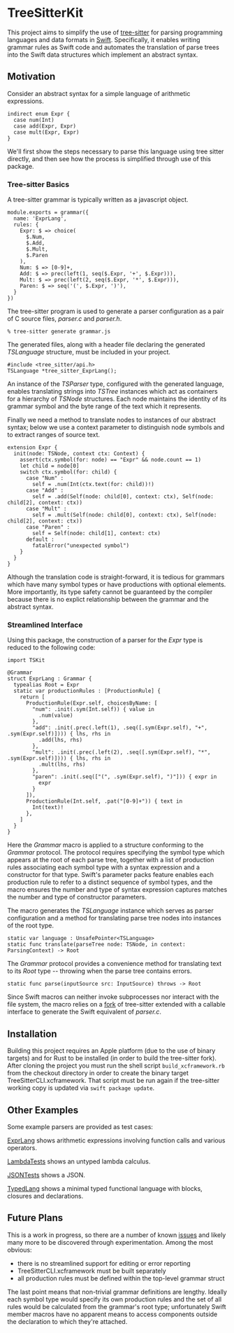 # TreeSitterKit

This project aims to simplify the use of [tree-sitter](https://tree-sitter.github.io/tree-sitter/) for parsing  programming languages and data formats in [Swift](https://swift.org).
Specifically, it enables writing grammar rules as Swift code and automates the translation of parse trees into the Swift data structures which implement an abstract syntax.


## Motivation

Consider an abstract syntax for a simple language of arithmetic expressions.

  ```
  indirect enum Expr {
    case num(Int)
    case add(Expr, Expr)
    case mult(Expr, Expr)
  }
  ```

We'll first show the steps necessary to parse this language using tree sitter directly, and then see how the process is simplified through use of this package.


### Tree-sitter Basics

A tree-sitter grammar is typically written as a javascript object.

  ```
  module.exports = grammar({
    name: 'ExprLang',
    rules: {
      Expr: $ => choice(
        $.Num,
        $.Add,
        $.Mult,
        $.Paren
      ),
      Num: $ => [0-9]+,
      Add: $ => prec(left(1, seq($.Expr, '+', $.Expr))),
      Mult: $ => prec(left(2, seq($.Expr, '*', $.Expr))),
      Paren: $ => seq('(', $.Expr, ')'),
    }
  })
  ```

The tree-sitter program is used to generate a parser configuration as a pair of C source files, *parser.c* and *parser.h*.

  ```
  % tree-sitter generate grammar.js
  ```

The generated files, along with a header file declaring the generated *TSLanguage* structure, must be included in your project.

  ```
  #include <tree_sitter/api.h>
  TSLanguage *tree_sitter_ExprLang();
  ```

An instance of the *TSParser* type, configured with the generated language, enables translating strings into *TSTree* instances which act as containers for a hierarchy of *TSNode* structures.
Each node maintains the identity of its grammar symbol and the byte range of the text which it represents.

Finally we need a method to translate nodes to instances of our abstract syntax; below we use a context parameter to distinguish node symbols and to extract ranges of source text.

  ```
  extension Expr {
    init(node: TSNode, context ctx: Context) {
      assert(ctx.symbol(for: node) == "Expr" && node.count == 1)
      let child = node[0]
      switch ctx.symbol(for: child) {
        case "Num" :
          self = .num(Int(ctx.text(for: child))!)
        case "Add" :
          self = .add(Self(node: child[0], context: ctx), Self(node: child[2], context: ctx))
        case "Mult" :
          self = .mult(Self(node: child[0], context: ctx), Self(node: child[2], context: ctx))
        case "Paren" :
          self = Self(node: child[1], context: ctx)
        default :
          fatalError("unexpected symbol")
      }
    }
  }
  ```

Although the translation code is straight-forward, it is tedious for grammars which have many symbol types or have productions with optional elements.
More importantly, its type safety cannot be guaranteed by the compiler because there is no explict relationship between the grammar and the abstract syntax.

### Streamlined Interface

Using this package, the construction of a parser for the *Expr* type is reduced to the following code:

  ```
  import TSKit

  @Grammar
  struct ExprLang : Grammar {
    typealias Root = Expr
    static var productionRules : [ProductionRule] {
      return [
        ProductionRule(Expr.self, choicesByName: [
          "num": .init(.sym(Int.self)) { value in
            .num(value)
          },
          "add": .init(.prec(.left(1), .seq([.sym(Expr.self), "+", .sym(Expr.self)]))) { lhs, rhs in
            .add(lhs, rhs)
          },
          "mult": .init(.prec(.left(2), .seq([.sym(Expr.self), "*", .sym(Expr.self)]))) { lhs, rhs in
            .mult(lhs, rhs)
          },
          "paren": .init(.seq(["(", .sym(Expr.self), ")"])) { expr in
            expr
          }
        ]),
        ProductionRule(Int.self, .pat("[0-9]+")) { text in
          Int(text)!
        },
      ]
    }
  }
  ```

Here the *Grammar* macro is applied to a structure conforming to the *Grammar* protocol.
The protocol requires specifying the symbol type which appears at the root of each parse tree, together with a list of production rules associating each symbol type with a syntax expression and a constructor for that type.
Swift's parameter packs feature enables each production rule to refer to a distinct sequence of symbol types, and the macro ensures the number and type of syntax expression captures matches the number and type of constructor parameters. 

The macro generates the *TSLanguage* instance which serves as parser configuration and a method for translating parse tree nodes into instances of the root type.

  ```
  static var language : UnsafePointer<TSLanguage>
  static func translate(parseTree node: TSNode, in context: ParsingContext) -> Root
  ```
  
The *Grammar* protocol provides a convenience method for translating text to its *Root* type -- throwing when the parse tree contains errors.

  ```
  static func parse(inputSource src: InputSource) throws -> Root
  ```

Since Swift macros can neither invoke subprocesses nor interact with the file system, the macro relies on a [fork](https://github.com/daspoon/tree-sitter) of tree-sitter extended with a callable interface to generate the Swift equivalent of *parser.c*.


## Installation

Building this project requires an Apple platform (due to the use of binary targets) and for Rust to be installed (in order to build the tree-sitter fork).
After cloning the project you must run the shell script `build_xcframework.rb` from the checkout directory in order to create the binary target TreeSitterCLI.xcframework.
That script must be run again if the tree-sitter working copy is updated via `swift package update`.


## Other Examples

Some example parsers are provided as test cases:

  [ExprLang](https://github.com/daspoon/tree-sitter-kit/blob/main/Tests/ExprLang/ExprLang.swift) shows arithmetic expressions involving function calls and various operators.
  
  [LambdaTests](https://github.com/daspoon/tree-sitter-kit/blob/main/Tests/TSKit/LambdaTests.swift) shows an untyped lambda calculus.
  
  [JSONTests](https://github.com/daspoon/tree-sitter-kit/blob/main/Tests/TSKit/JsonTests.swift) shows a JSON.
  
  [TypedLang](https://github.com/daspoon/tree-sitter-kit/blob/main/Tests/TypedLang/TypedLang.swift) shows a minimal typed functional language with blocks, closures and declarations.


## Future Plans

This is a work in progress, so there are a number of known [issues](https://github.com/daspoon/tree-sitter-kit/issues) and likely many more to be discovered through experimentation.
Among the most obvious:

  - there is no streamlined support for editing or error reporting
  - TreeSitterCLI.xcframework must be built separately
  - all production rules must be defined within the top-level grammar struct

The last point means that non-trivial grammar definitions are lengthy.
Ideally each symbol type would specify its own production rules and the set of all rules would be calculated from the grammar's root type;
unfortunately Swift member macros have no apparent means to access components outside the declaration to which they're attached.
